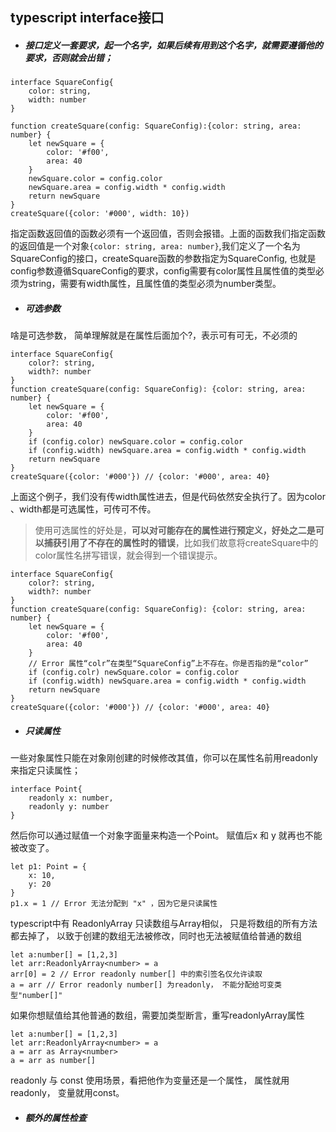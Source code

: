 ## typescript  interface接口

- ##### 接口定义一套要求，起一个名字，如果后续有用到这个名字，就需要遵循他的要求，否则就会出错；

```tsx
interface SquareConfig{
    color: string,
    width: number
}

function createSquare(config: SquareConfig):{color: string, area: number} {
    let newSquare = {
        color: '#f00',
        area: 40
    }
    newSquare.color = config.color
    newSquare.area = config.width * config.width
    return newSquare
}
createSquare({color: '#000', width: 10})
```

指定函数返回值的函数必须有一个返回值，否则会报错。上面的函数我们指定函数的返回值是一个对象`{color: string, area: number}`,我们定义了一个名为SquareConfig的接口，createSquare函数的参数指定为SquareConfig, 也就是config参数遵循SquareConfig的要求，config需要有color属性且属性值的类型必须为string，需要有width属性，且属性值的类型必须为number类型。

- ##### 可选参数

啥是可选参数， 简单理解就是在属性后面加个?，表示可有可无，不必须的

```tsx
interface SquareConfig{
    color?: string,
    width?: number
}
function createSquare(config: SquareConfig): {color: string, area: number} {
    let newSquare = {
        color: '#f00',
        area: 40
    }
    if (config.color) newSquare.color = config.color
    if (config.width) newSquare.area = config.width * config.width
    return newSquare
}
createSquare({color: '#000'}) // {color: '#000', area: 40}
```

上面这个例子，我们没有传width属性进去，但是代码依然安全执行了。因为color 、width都是可选属性，可传可不传。

> 使用可选属性的好处是，**可以对可能存在的属性进行预定义，好处之二是可以捕获引用了不存在的属性时的错误**，比如我们故意将createSquare中的color属性名拼写错误，就会得到一个错误提示。

```tsx
interface SquareConfig{
    color?: string,
    width?: number
}
function createSquare(config: SquareConfig): {color: string, area: number} {
    let newSquare = {
        color: '#f00',
        area: 40
    }
    // Error 属性“colr”在类型“SquareConfig”上不存在。你是否指的是“color”
    if (config.colr) newSquare.color = config.color
    if (config.width) newSquare.area = config.width * config.width
    return newSquare
}
createSquare({color: '#000'}) // {color: '#000', area: 40}
```

- ##### 只读属性

一些对象属性只能在对象刚创建的时候修改其值，你可以在属性名前用readonly来指定只读属性；

```tsx
interface Point{
    readonly x: number,
    readonly y: number
}
```

然后你可以通过赋值一个对象字面量来构造一个Point。 赋值后x 和 y 就再也不能被改变了。

```tsx
let p1: Point = {
    x: 10,
    y: 20
}
p1.x = 1 // Error 无法分配到 "x" ，因为它是只读属性
```

typescript中有 ReadonlyArray<T> 只读数组与Array<T>相似， 只是将数组的所有方法都去掉了， 以致于创建的数组无法被修改，同时也无法被赋值给普通的数组

```tsx
let a:number[] = [1,2,3]
let arr:ReadonlyArray<number> = a
arr[0] = 2 // Error readonly number[] 中的索引签名仅允许读取
a = arr // Error readonly number[] 为readonly， 不能分配给可变类型"number[]"
```

如果你想赋值给其他普通的数组，需要加类型断言，重写readonlyArray属性

```tsx
let a:number[] = [1,2,3]
let arr:ReadonlyArray<number> = a
a = arr as Array<number> 
a = arr as number[]
```

readonly 与 const 使用场景，看把他作为变量还是一个属性， 属性就用readonly， 变量就用const。

- ##### 额外的属性检查





